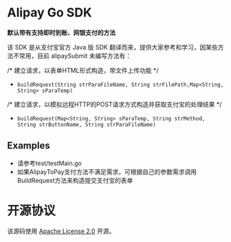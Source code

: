 # Alipay Go SDK

**默认带有支持即时到账、网银支付的方法**

该 SDK 是从支付宝官方 Java 版 SDK 翻译而来，提供大家参考和学习，因某些方法不常用，目前 alipaySubmit 未编写方法有：

/* 建立请求，以表单HTML形式构造，带文件上传功能 */
* `buildRequest(String strParaFileName, String strFilePath,Map<String, String> sParaTemp)`

/* 建立请求，以模拟远程HTTP的POST请求方式构造并获取支付宝的处理结果 */
* `buildRequest(Map<String, String> sParaTemp, String strMethod, String strButtonName, String strParaFileName)`

## Examples
* 请参考test/testMain.go
* 如果AlipayToPay支付方法不满足需求，可根据自己的参数需求调用BuildRequest方法来构造提交支付宝的表单


# 开源协议

该源码使用 [Apache License 2.0](http://www.apache.org/licenses/LICENSE-2.0.txt) 开源。
